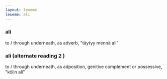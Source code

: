 ```yaml
---
layout: lexeme
lexeme: ali
---
```


###  ali 
to / through underneath, as adverb, "täytyy mennä ali"


###  ali  (alternate reading 2 )

to / through underneath, as adposition, genitive complement or possessive, "kölin ali"


